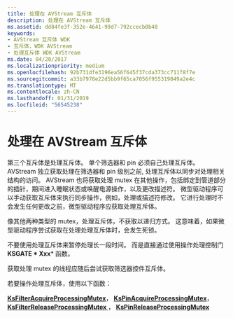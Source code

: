 ```yaml
---
title: 处理在 AVStream 互斥体
description: 处理在 AVStream 互斥体
ms.assetid: dd84fe3f-352e-4641-99d7-792ccecb0b40
keywords:
- AVStream 互斥体 WDK
- 互斥体，WDK AVStream
- 处理互斥体 WDK AVStream
ms.date: 04/20/2017
ms.localizationpriority: medium
ms.openlocfilehash: 92b731dfe3196ea56f645f37cda373cc711f8f7e
ms.sourcegitcommit: a33b7978e22d5bb9f65ca7056f955319049a2e4c
ms.translationtype: MT
ms.contentlocale: zh-CN
ms.lasthandoff: 01/31/2019
ms.locfileid: "56545238"
---
```

# <a name="processing-mutex-in-avstream"></a>处理在 AVStream 互斥体





第三个互斥体是处理互斥体。 单个筛选器和 pin 必须自己处理互斥体。 AVStream 独立获取处理在筛选器和 pin 级别之前, 处理互斥体以同步对处理相关结构的访问。 AVStream 也将获取处理 mutex 在其他操作，包括绑定到管道部分的插针，期间进入睡眠状态或唤醒电源操作，以及更改描述符。 微型驱动程序可以手动获取互斥体来执行同步操作，例如，处理或描述符修改。 它进行处理时不会发生任何更改之前，微型驱动程序应获取处理互斥体。

像其他两种类型的 mutex，处理互斥体，不获取以递归方式。 这意味着，如果微型驱动程序尝试获取在处理处理互斥体时，会发生死锁。

不要使用处理互斥体来暂停处理长一段时间。 而是直接通过使用操作处理控制门**KSGATE * Xxx*** 函数。

获取处理 mutex 的线程应随后尝试获取筛选器控件互斥体。

若要操作处理互斥体，使用以下函数：

[**KsFilterAcquireProcessingMutex**](https://msdn.microsoft.com/library/windows/hardware/ff562524)， [ **KsPinAcquireProcessingMutex**](https://msdn.microsoft.com/library/windows/hardware/ff563488)， [ **KsFilterReleaseProcessingMutex** ](https://msdn.microsoft.com/library/windows/hardware/ff562552)， [ **KsPinReleaseProcessingMutex**](https://msdn.microsoft.com/library/windows/hardware/ff563527)

 

 




